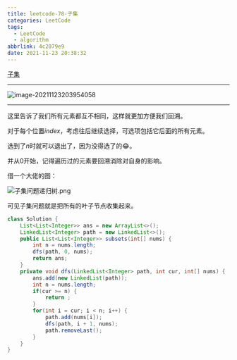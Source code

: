 ```yaml
---
title: leetcode-78-子集
categories: LeetCode
tags:
  - LeetCode
  - algorithm
abbrlink: 4c2079e9
date: 2021-11-23 20:38:32
---
```


[子集](https://leetcode-cn.com/problems/subsets/)

<hr/>

![image-20211123203954058](https://gitee.com/cao_ziqiang/img/raw/master/20211123203954.png)

<hr/>

这里告诉了我们所有元素都互不相同，这样就更加方便我们回溯。

对于每个位置$index$，考虑往后继续选择，可选项包括它后面的所有元素。

选到了$n$时就可以退出了，因为没得选了的😂。

并从0开始，记得遍历过的元素要回溯消除对自身的影响。

借一个大佬的图：

![子集问题递归树.png](https://gitee.com/cao_ziqiang/img/raw/master/20211123204637.png)

可见子集问题就是把所有的叶子节点收集起来。

```java
class Solution {
    List<List<Integer>> ans = new ArrayList<>();
    LinkedList<Integer> path = new LinkedList<>();
    public List<List<Integer>> subsets(int[] nums) {
        int n = nums.length;
        dfs(path, 0, nums);
        return ans;
    }
    private void dfs(LinkedList<Integer> path, int cur, int[] nums) {
        ans.add(new LinkedList(path));
        int n = nums.length;
        if(cur >= n) {
            return ;
        }
        for(int i = cur; i < n; i++) {
            path.add(nums[i]);
            dfs(path, i + 1, nums);
            path.removeLast();
        }
    }
}
```

